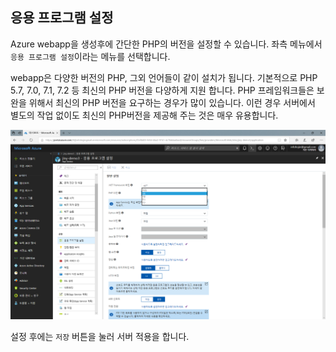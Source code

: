 ## 응용 프로그램 설정

Azure webapp을 생성후에 간단한 PHP의 버전을 설정할 수 있습니다.
좌측 메뉴에서 `응용 프로그램 설정`이라는 메뉴를 선택합니다.

webapp은 다양한 버전의 PHP, 그외 언어들이 같이 설치가 됩니다.
기본적으로 PHP 5.7, 7.0, 7.1, 7.2 등 최신의 PHP 버전을 다양하게 지원 합니다. PHP 프레임워크들은 보완을 위해서 최신의 PHP 버전을 요구하는 경우가 많이 있습니다.
이런 경우 서버에서 별도의 작업 없이도 최신의 PHP버전을 제공해 주는 것은 매우 유용합니다.

![화면](./img/webapp_setup_01.png)

설정 후에는 `저장` 버튼을 눌러 서버 적용을 합니다.

